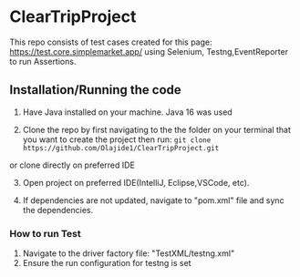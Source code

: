 # ClearTripProject
This repo consists of test cases created for this page: https://test.core.simplemarket.app/ using Selenium, Testng,EventReporter to run Assertions.

## Installation/Running the code
1. Have Java installed on your machine. Java 16 was used

2. Clone the repo by first navigating to the the folder on your terminal that you want to create the project then run:
`git clone https://github.com/Olajide1/ClearTripProject.git `

or clone directly on preferred IDE 

3. Open project on preferred IDE(IntelliJ, Eclipse,VSCode, etc).

4. If dependencies are not updated, navigate to "pom.xml" file and sync the dependencies.

### **How to run Test**
1. Navigate to the driver factory file:
"TestXML/testng.xml"
2. Ensure the run configuration for testng is set
